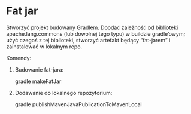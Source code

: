 # Fat jar

Stworzyć projekt budowany Gradlem. Doodać zależność od biblioteki apache.lang.commons (lub dowolnej tego typu) w buildzie gradle’owym; użyć czegoś z tej biblioteki, stworzyć artefakt będący “fat-jarem” i zainstalować w lokalnym repo.

Komendy:

1. Budowanie fat-jara:
    
    gradle makeFatJar
    
2. Dodawanie do lokalnego repozytorium:

    gradle publishMavenJavaPublicationToMavenLocal
